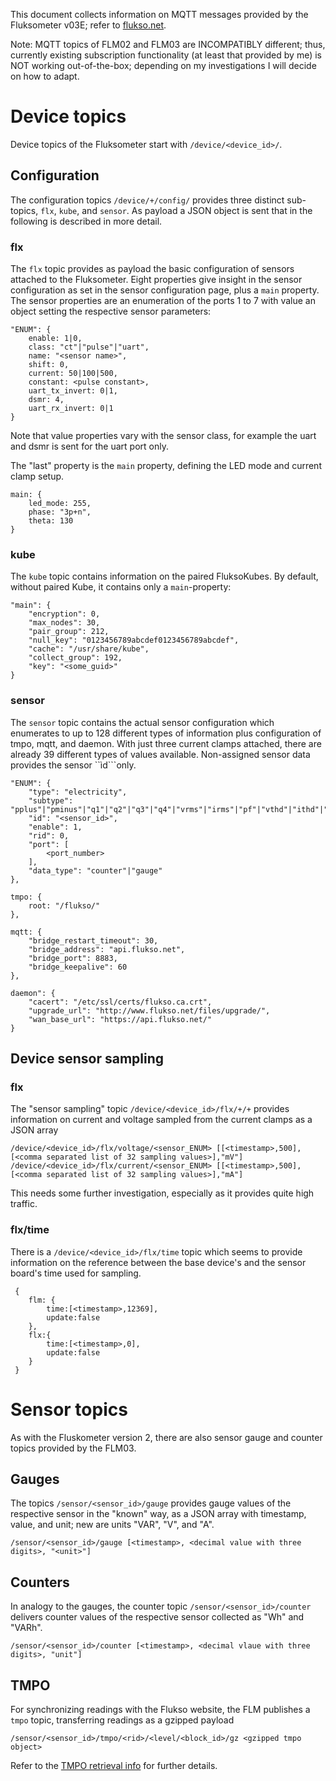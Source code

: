 This document collects information on MQTT messages provided by the Fluksometer v03E; refer to [flukso.net](http://flukso.net).

Note: MQTT topics of FLM02 and FLM03 are INCOMPATIBLY different; thus, currently existing subscription functionality (at least that provided by me) is NOT working out-of-the-box; depending on my investigations I will decide on how to adapt.


# Device topics
Device topics of the Fluksometer start with ```/device/<device_id>/```.
## Configuration
The configuration topics ```/device/+/config/``` provides three distinct sub-topics, ```flx```, ```kube```, and ```sensor```. As payload a JSON object is sent that in the following is described in more detail.
### flx
The ```flx``` topic provides as payload the basic configuration of sensors attached to the Fluksometer. Eight properties give insight in the sensor configuration as set in the sensor configuration page, plus a ```main``` property. The sensor properties are an enumeration of the ports 1 to 7 with value an object setting the respective sensor parameters:

	"ENUM": {
		enable: 1|0,
		class: "ct"|"pulse"|"uart",
		name: "<sensor name>",
		shift: 0,
		current: 50|100|500,
		constant: <pulse constant>,
		uart_tx_invert: 0|1,
		dsmr: 4,
		uart_rx_invert: 0|1
	}
	
Note that value properties vary with the sensor class, for example the uart and dsmr is sent for the uart port only.

The "last" property is the ```main``` property, defining the LED mode and current clamp setup.

	main: {
		led_mode: 255,
		phase: "3p+n",
		theta: 130
	}
### kube
The ```kube``` topic contains information on the paired FluksoKubes. By default, without paired Kube, it contains only a ```main```-property:

    "main": {
        "encryption": 0,
        "max_nodes": 30,
        "pair_group": 212,
        "null_key": "0123456789abcdef0123456789abcdef",
        "cache": "/usr/share/kube",
        "collect_group": 192,
        "key": "<some_guid>"
    }
### sensor
The ```sensor``` topic contains the actual sensor configuration which enumerates to up to 128 different types of information plus configuration of tmpo, mqtt, and daemon. With just three current clamps attached, there are already 39 different types of values available. Non-assigned sensor data provides the sensor ``ìd```only.

	"ENUM": {
    	"type": "electricity",
    	"subtype": "pplus"|"pminus"|"q1"|"q2"|"q3"|"q4"|"vrms"|"irms"|"pf"|"vthd"|"ithd"|"alpha",
    	"id": "<sensor_id>",
    	"enable": 1,
    	"rid": 0,
    	"port": [
        	<port_number>
    	],
    	"data_type": "counter"|"gauge"
	},

	tmpo: {
		root: "/flukso/"
	},
	
	mqtt: {
		"bridge_restart_timeout": 30,
    	"bridge_address": "api.flukso.net",
    	"bridge_port": 8883,
    	"bridge_keepalive": 60
	},
	
	daemon": {
    	"cacert": "/etc/ssl/certs/flukso.ca.crt",
    	"upgrade_url": "http://www.flukso.net/files/upgrade/",
    	"wan_base_url": "https://api.flukso.net/"
	}

## Device sensor sampling
### flx
The "sensor sampling" topic ```/device/<device_id>/flx/+/+``` provides information on current and voltage sampled from the current clamps as a JSON array

	/device/<device_id>/flx/voltage/<sensor_ENUM> [[<timestamp>,500],[<comma separated list of 32 sampling values>],"mV"]
	/device/<device_id>/flx/current/<sensor_ENUM> [[<timestamp>,500],[<comma separated list of 32 sampling values>],"mA"]
	
This needs some further investigation, especially as it provides quite high traffic.

### flx/time
There is a ```/device/<device_id>/flx/time``` topic which seems to provide information on the reference between the base device's and the sensor board's time used for sampling.

	 {
	 	flm: {
	 		time:[<timestamp>,12369],
	 		update:false
	 	},
	 	flx:{
	 		time:[<timestamp>,0],
	 		update:false
	 	}
	 }

# Sensor topics
As with the Fluskometer version 2, there are also sensor gauge and counter topics provided by the FLM03.
## Gauges
The topics ```/sensor/<sensor_id>/gauge``` provides gauge values of the respective sensor in the "known" way, as a JSON array with timestamp, value, and unit; new are units "VAR", "V", and "A".

	/sensor/<sensor_id>/gauge [<timestamp>, <decimal value with three digits>, "<unit>"]


## Counters
In analogy to the gauges, the counter topic ```/sensor/<sensor_id>/counter``` delivers counter values of the respective sensor collected as "Wh" and "VARh".

	/sensor/<sensor_id>/counter [<timestamp>, <decimal vlaue with three digits>, "unit"]
	
## TMPO
For synchronizing readings with the Flukso website, the FLM publishes a ```tmpo``` topic, transferring readings as a gzipped payload

	/sensor/<sensor_id>/tmpo/<rid>/<level/<block_id>/gz <gzipped tmpo object>
	
Refer to the [TMPO retrieval info](https://github.com/gebhardm/energyhacks/tree/master/Flukso/tmpo) for further details.